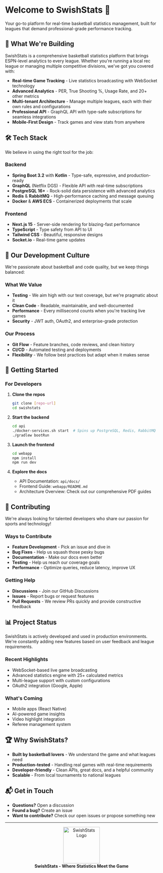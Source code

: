 # Welcome to SwishStats 🏀

Your go-to platform for real-time basketball statistics management, built for leagues that demand professional-grade performance tracking.

## 🚀 What We're Building

SwishStats is a comprehensive basketball statistics platform that brings ESPN-level analytics to every league. Whether you're running a local rec league or managing multiple competitive divisions, we've got you covered with:

- **Real-time Game Tracking** - Live statistics broadcasting with WebSocket technology
- **Advanced Analytics** - PER, True Shooting %, Usage Rate, and 20+ other metrics
- **Multi-tenant Architecture** - Manage multiple leagues, each with their own rules and configurations
- **Professional API** - GraphQL API with type-safe subscriptions for seamless integrations
- **Mobile-First Design** - Track games and view stats from anywhere

## 🛠️ Tech Stack

We believe in using the right tool for the job:

### Backend
- **Spring Boot 3.2** with **Kotlin** - Type-safe, expressive, and production-ready
- **GraphQL** (Netflix DGS) - Flexible API with real-time subscriptions
- **PostgreSQL 16+** - Rock-solid data persistence with advanced analytics
- **Redis** & **RabbitMQ** - High-performance caching and message queuing
- **Docker** & **AWS ECS** - Containerized deployments that scale

### Frontend
- **Next.js 15** - Server-side rendering for blazing-fast performance
- **TypeScript** - Type safety from API to UI
- **Tailwind CSS** - Beautiful, responsive designs
- **Socket.io** - Real-time game updates

## 👥 Our Development Culture

We're passionate about basketball and code quality, but we keep things balanced:

### What We Value
- **Testing** - We aim high with our test coverage, but we're pragmatic about it
- **Clean Code** - Readable, maintainable, and well-documented
- **Performance** - Every millisecond counts when you're tracking live games
- **Security** - JWT auth, OAuth2, and enterprise-grade protection

### Our Process
- **Git Flow** - Feature branches, code reviews, and clean history
- **CI/CD** - Automated testing and deployments
- **Flexibility** - We follow best practices but adapt when it makes sense

## 🎯 Getting Started

### For Developers

1. **Clone the repos**
   ```bash
   git clone [repo-url]
   cd swishstats
   ```

2. **Start the backend**
   ```bash
   cd api
   ./docker-services.sh start  # Spins up PostgreSQL, Redis, RabbitMQ
   ./gradlew bootRun
   ```

3. **Launch the frontend**
   ```bash
   cd webapp
   npm install
   npm run dev
   ```

4. **Explore the docs**
   - API Documentation: `api/docs/`
   - Frontend Guide: `webapp/README.md`
   - Architecture Overview: Check out our comprehensive PDF guides

## 🤝 Contributing

We're always looking for talented developers who share our passion for sports and technology!

### Ways to Contribute
- **Feature Development** - Pick an issue and dive in
- **Bug Fixes** - Help us squash those pesky bugs
- **Documentation** - Make our docs even better
- **Testing** - Help us reach our coverage goals
- **Performance** - Optimize queries, reduce latency, improve UX

### Getting Help
- **Discussions** - Join our GitHub Discussions
- **Issues** - Report bugs or request features
- **Pull Requests** - We review PRs quickly and provide constructive feedback

## 📊 Project Status

SwishStats is actively developed and used in production environments. We're constantly adding new features based on user feedback and league requirements.

### Recent Highlights
- WebSocket-based live game broadcasting
- Advanced statistics engine with 25+ calculated metrics
- Multi-league support with custom configurations
- OAuth2 integration (Google, Apple)

### What's Coming
- Mobile apps (React Native)
- AI-powered game insights
- Video highlight integration
- Referee management system

## 🏆 Why SwishStats?

- **Built by basketball lovers** - We understand the game and what leagues need
- **Production-tested** - Handling real games with real-time requirements
- **Developer-friendly** - Clean APIs, great docs, and a helpful community
- **Scalable** - From local tournaments to national leagues

## 📬 Get in Touch

- **Questions?** Open a discussion
- **Found a bug?** Create an issue
- **Want to contribute?** Check our open issues or propose something new

---

<p align="center">
  <img src="../../api/docs/images/logo.png" alt="SwishStats Logo" width="120">
  <br>
  <strong>SwishStats - Where Statistics Meet the Game</strong>
</p>